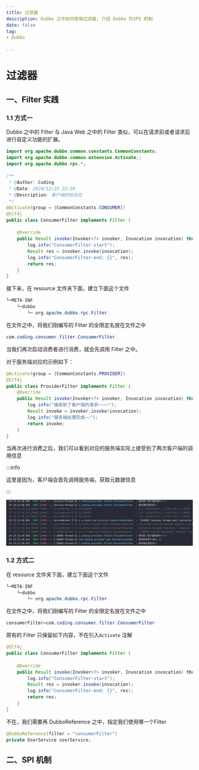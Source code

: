 ```yaml
---
title: 过滤器
description: Dubbo 之中如何使用过滤器; 介绍 Dubbo 的SPI 机制
date: false
tag:
- Dubbo

---
```


# 过滤器

## 一、Filter 实践

### 1.1 方式一

Dubbo 之中的 Filter  与 Java Web 之中的 Filter 类似，可以在请求前或者请求后进行自定义功能的扩展。

```java
import org.apache.dubbo.common.constants.CommonConstants;
import org.apache.dubbo.common.extension.Activate;;
import org.apache.dubbo.rpc.*;

/**
 * @Author: Coding
 * @Date: 2024/12/23 22:50
 * @Description: 客户端的标志位
 */
@Activate(group = {CommonConstants.CONSUMER})
@Slf4j
public class ConsumerFilter implements Filter {

    @Override
    public Result invoke(Invoker<?> invoker, Invocation invocation) throws RpcException {
        log.info("ConsumerFilter-start");
        Result res = invoker.invoke(invocation);
        log.info("ConsumerFilter-end: {}", res);
        return res;
    }
}
```

接下来，在 resource 文件夹下面，建立下面这个文件

```java
└─META-INF                                                 
    └─dubbo
    	└─ org.apache.dubbo.rpc.Filter
```

在文件之中，将我们刚编写的 Filter 的全限定名放在文件之中

```java
com.coding.consumer.filter.ConsumerFilter
```

当我们再次启动消费者进行消费，就会先调用 Filter 之中。

对于服务端对应的示例如下：

```java
@Activate(group = {CommonConstants.PROVIDER})
@Slf4j
public class ProviderFilter implements Filter {
    @Override
    public Result invoke(Invoker<?> invoker, Invocation invocation) throws RpcException {
        log.info("接收到了客户端的请求~~~~");
        Result invoke = invoker.invoke(invocation);
        log.info("服务端处理完成~~");
        return invoke;
    }
}
```

当再次进行消费之后，我们可以看到对应的服务端实际上接受到了两次客户端的调用信息

:::info

这里是因为，客户端会首先调用服务端，获取元数据信息

:::

![image-20241223231342688](asserts/image-20241223231342688.png)

### 1.2 方式二

在 resource 文件夹下面，建立下面这个文件

```java
└─META-INF                                                 
    └─dubbo
    	└─ org.apache.dubbo.rpc.Filter
```

在文件之中，将我们刚编写的 Filter 的全限定名放在文件之中

```java
consumerFilter=com.coding.consumer.filter.ConsumerFilter
```

原有的 Filter 只保留如下内容，不在引入`Activate` 注解

```java
@Slf4j
public class ConsumerFilter implements Filter {

    @Override
    public Result invoke(Invoker<?> invoker, Invocation invocation) throws RpcException {
        log.info("ConsumerFilter-start");
        Result res = invoker.invoke(invocation);
        log.info("ConsumerFilter-end: {}", res);
        return res;
    }
}
```

不在，我们需要再 DubboReference 之中，指定我们使用哪一个Filter

```java
@DubboReference(filter = "consumerFilter")
private UserService userService;
```

## 二、SPI 机制